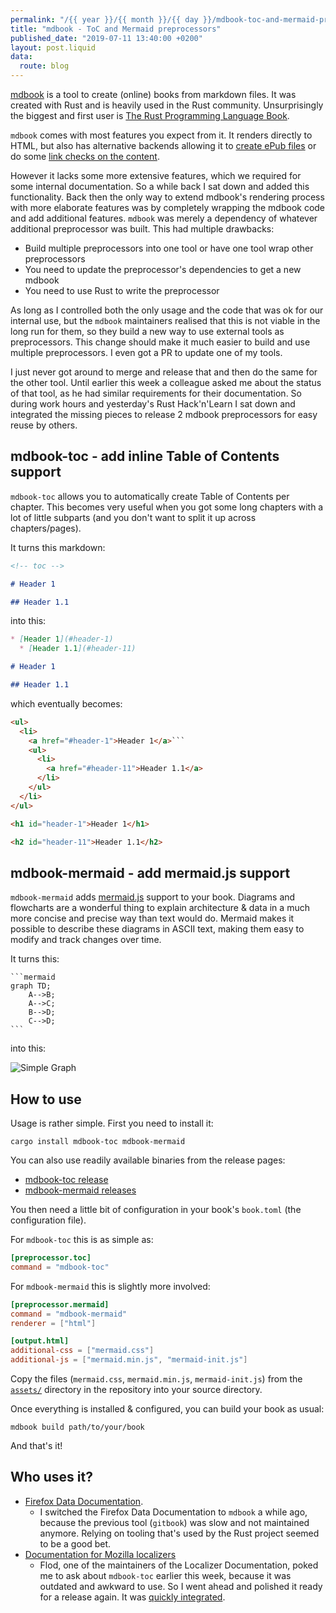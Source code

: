 ```yaml
---
permalink: "/{{ year }}/{{ month }}/{{ day }}/mdbook-toc-and-mermaid-preprocessors"
title: "mdbook - ToC and Mermaid preprocessors"
published_date: "2019-07-11 13:40:00 +0200"
layout: post.liquid
data:
  route: blog
---
```


[mdbook][] is a tool to create (online) books from markdown files.
It was created with Rust and is heavily used in the Rust community. Unsurprisingly the biggest and first user is [The Rust Programming Language Book](https://doc.rust-lang.org/book/).

`mdbook` comes with most features you expect from it. It renders directly to HTML,
but also has alternative backends allowing it to [create ePub files][epub] or do some [link checks on the content][linkcheck].

However it lacks some more extensive features, which we required for some internal documentation.
So a while back I sat down and added this functionality.
Back then the only way to extend mdbook's rendering process with more elaborate features was by completely wrapping the mdbook code and add additional features.
`mdbook` was merely a dependency of whatever additional preprocessor was built.
This had multiple drawbacks:

* Build multiple preprocessors into one tool or have one tool wrap other preprocessors
* You need to update the preprocessor's dependencies to get a new mdbook
* You need to use Rust to write the preprocessor

As long as I controlled both the only usage and the code that was ok for our internal use,
but the `mdbook` maintainers realised that this is not viable in the long run for them, so they build a new way to use external tools as preprocessors.
This change should make it much easier to build and use multiple preprocessors.
I even got a PR to update one of my tools.

I just never got around to merge and release that and then do the same for the other tool.
Until earlier this week a colleague asked me about the status of that tool, as he had similar requirements for their documentation.
So during work hours and yesterday's Rust Hack'n'Learn I sat down and integrated the missing pieces to release 2 mdbook preprocessors for easy reuse by others.


## mdbook-toc - add inline Table of Contents support

`mdbook-toc` allows you to automatically create Table of Contents per chapter.
This becomes very useful when you got some long chapters with a lot of little subparts (and you don't want to split it up across chapters/pages).

It turns this markdown:

```markdown
<!-- toc -->

# Header 1

## Header 1.1
```

into this:

```markdown
* [Header 1](#header-1)
  * [Header 1.1](#header-11)

# Header 1

## Header 1.1
```

which eventually becomes:

```html
<ul>
  <li>
    <a href="#header-1">Header 1</a>```
    <ul>
      <li>
        <a href="#header-11">Header 1.1</a>
      </li>
    </ul>
  </li>
</ul>

<h1 id="header-1">Header 1</h1>

<h2 id="header-11">Header 1.1</h2>
```

## mdbook-mermaid - add mermaid.js support

`mdbook-mermaid` adds [mermaid.js][] support to your book.
Diagrams and flowcharts are a wonderful thing to explain architecture & data in a much more concise and precise way than text would do.
Mermaid makes it possible to describe these diagrams in ASCII text, making them easy to modify and track changes over time.

It turns this:

~~~
```mermaid
graph TD;
    A-->B;
    A-->C;
    B-->D;
    C-->D;
```
~~~

into this:

![Simple Graph](https://tmp.fnordig.de/blog/simple-graph.png)


## How to use

Usage is rather simple. First you need to install it:

```
cargo install mdbook-toc mdbook-mermaid
```

You can also use readily available binaries from the release pages:

* [mdbook-toc release](https://github.com/badboy/mdbook-toc/releases)
* [mdbook-mermaid releases](https://github.com/badboy/mdbook-mermaid/releases)

You then need a little bit of configuration in your book's `book.toml` (the configuration file).

For `mdbook-toc` this is as simple as:

```toml
[preprocessor.toc]
command = "mdbook-toc"
```

For `mdbook-mermaid` this is slightly more involved:

```toml
[preprocessor.mermaid]
command = "mdbook-mermaid"
renderer = ["html"]

[output.html]
additional-css = ["mermaid.css"]
additional-js = ["mermaid.min.js", "mermaid-init.js"]
```

Copy the files (`mermaid.css`, `mermaid.min.js`, `mermaid-init.js`) from the [`assets/`](https://github.com/badboy/mdbook-mermaid/tree/master/assets) directory in the repository into your source directory.

Once everything is installed & configured, you can build your book as usual:

```
mdbook build path/to/your/book
```

And that's it!

## Who uses it?

* [Firefox Data Documentation](https://docs.telemetry.mozilla.org/introduction.html).
    * I switched the Firefox Data Documentation to `mdbook` a while ago, because the previous tool (`gitbook`) was slow and not maintained anymore.
      Relying on tooling that's used by the Rust project seemed to be a good bet.
* [Documentation for Mozilla localizers](https://mozilla-l10n.github.io/localizer-documentation/index.html)
    * Flod, one of the maintainers of the Localizer Documentation, poked me to ask about `mdbook-toc` earlier this week, because it was outdated and awkward to use.
      So I went ahead and polished it ready for a release again.
      It was [quickly integrated](https://github.com/mozilla-l10n/localizer-documentation/pull/157).

[mdbook]: https://github.com/rust-lang-nursery/mdBook
[epub]: https://github.com/Michael-F-Bryan/mdbook-epub
[linkcheck]: https://github.com/Michael-F-Bryan/mdbook-linkcheck
[mdbook-toc]: https://github.com/badboy/mdbook-toc
[mdbook-mermaid]: https://github.com/badboy/mdbook-mermaid
[mermaid.js]: https://mermaidjs.github.io/
